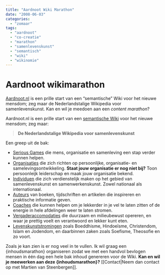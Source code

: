 ```yaml
---
title: "Aardnoot Wiki Marathon"
date: "2008-06-03"
categories:
  - "zomaar"
tags:
  - "aardnoot"
  - "co-creatie"
  - "marathon"
  - "samenlevenskunst"
  - "semantisch"
  - "wiki"
  - "wikinomie"
---
```

# Aardnoot wikimarathon

[Aardnoot.nl](http://aardnoot.nl) is een prille start van een “semantische” Wiki voor het nieuwe mensdom; zeg maar de Nederlandstalige Wikipedia voor samenlevenskunst. Kan en wil je meedoen aan een *content marathon*?

Aardnoot.nl is een prille start van een [semantische Wiki](https://www.semantic-mediawiki.org/wiki/Semantic_MediaWiki/nl) voor het nieuwe mensdom; zeg maar:
> **De Nederlandstalige Wikipedia voor samenlevenskunst**

<!--more-->

Een greep uit de bak:
- [Serious Games](http://aardnoot.nl/Categorie:Serieus_spel) die mens, organisatie en samenleving een stap verder kunnen helpen.
- [Organisaties](http://aardnoot.nl/Categorie:Organisatie) die zich richten op persoonlijke, organisatie- en samelevingsontwikkeling. **Staat jouw organisatie er nog niet bij?** Toon persoonleijk leiderschap en maak jouw organisatie bekend.
- [Individuen](http://aardnoot.nl/Categorie:Individu) die zich verdienstelijk maken op het gebied van samenlevenskunst en samenwerkenskunst. Zowel nationaal als internationaal.
- [Auteurs](http://aardnoot.nl/Categorie:Auteur) van boeken, tijdschriften en artikelen die inspireren en praktische informatie geven.
- [Coaches](http://aardnoot.nl/Categorie:Coach) die kunnen helpen om je lekkerder in je vel te laten zitten of de energie in hele afdelingen weer te laten stromen.
- [Vergaderaccomodaties](http://aardnoot.nl/Categorie:Vergaderaccomodatie) die duurzaam en milieubewust opereren, en waar je prettig voelt en verantwoord en lekker kunt eten.
- [Levenskunststromingen](http://aardnoot.nl/Categorie:Levenskunststroming) zoals Boeddhisme, Hindoeïsme, Christendom, Islam en Jodendom, en daarbinnen zaken zoals Soefisme, Theosofie en zo voort.

Zoals je kan zien is er nog veel in te vullen. Ik wil graag een {inhoudsmarathon} organiseren zodat we met een handvol bevlogen mensen in één dag een hele bak inhoud genereren voor de Wiki. **Kan en wil je meewerken aan deze {inhoudsmarathon}?** [[Contact|Neem dan contact op met Martien van Steenbergen]].
